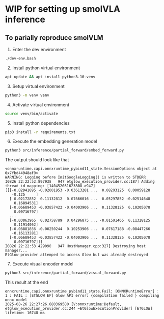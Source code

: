 # WIP for setting up smolVLA inference 

## To parially reproduce smolVLM

1. Enter the dev environment
```bash
./dev-env.bash
```

2. Install python virtual environment
```bash
apt update && apt install python3.10-venv
```

3. Setup virtual environment
```bash
python3 -m venv venv
```

4. Activate virtual environment
```bash
source venv/bin/activate
```

5. Install python dependencies
```bash
pip3 install -r requirements.txt
```

6. Execute the embedding generation model
```bash
python3 src/inference/partial_forward/embed_forward.py
```

The output should look like that
```
<onnxruntime.capi.onnxruntime_pybind11_state.SessionOptions object at 0x7fbd44948af0>
WARNING: Logging before InitGoogleLogging() is written to STDERR
I0826 22:22:52.897938   947 etglow_execution_provider.cc:187] Adding thread id mapping: [140452031623808->947]
[[[-0.02941895 -0.02001953 -0.03613281 ...  0.08203125  0.00059128
   -0.125     ]
  [ 0.02172852  0.11132812  0.07666016 ...  0.05297852 -0.02514648
    0.16894531]
  [-0.06689453 -0.03857422 -0.04003906 ...  0.11328125  0.10205078
    0.09716797]
  ...
  [-0.03063965  0.02758789  0.04296875 ... -0.01501465  0.11328125
    0.11914062]
  [-0.03881836 -0.00250244  0.10253906 ...  0.07617188 -0.08447266
   -0.16113281]
  [-0.06689453 -0.03857422 -0.04003906 ...  0.11328125  0.10205078
    0.09716797]]]
I0826 22:22:53.429090   947 HostManager.cpp:327] Destroying host manager...
EtGlow provider attemped to access Glow but was already destroyed
```

7. Execute visual encoder model
```bash
python3 src/inference/partial_forward/visual_forward.py
```

This result at the end
```
onnxruntime.capi.onnxruntime_pybind11_state.Fail: [ONNXRuntimeError] : 1 : FAIL : [ETGLOW EP] Glow API error: {compilation failed } compiling onnx model
2025-08-26 22:27:26.680369580 [V:onnxruntime:Default, etglow_execution_provider.cc:244 ~EtGlowExecutionProvider] [ETGLOW] lifetime: 16748 ms
```